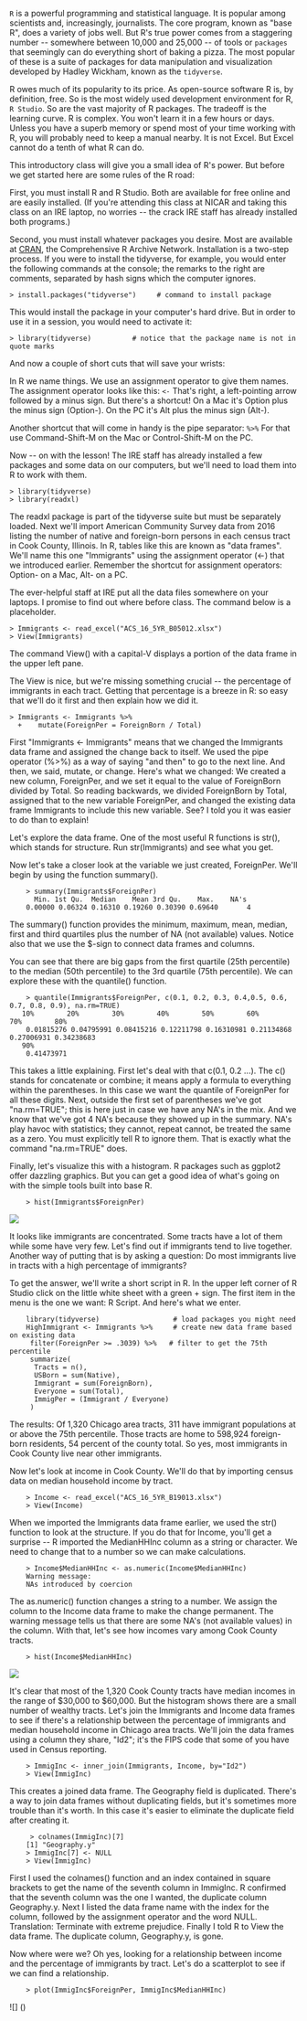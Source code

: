 <code>R</code> is a powerful programming and statistical language. It is popular among scientists and, increasingly, journalists. The core program, known as "base R", does a variety of jobs well. But R's true power comes from a staggering number -- somewhere between 10,000 and 25,000 -- of tools or <code>packages</code> that seemingly can do everything short of baking a pizza. The most popular of these is a suite of packages for data manipulation and visualization developed by Hadley Wickham, known as the <code>tidyverse</code>. 

R owes much of its popularity to its price. As open-source software R is, by definition, free. So is the most widely used development environment for R, <code>R Studio</code>. So are the vast majority of R packages. The tradeoff is the learning curve. R is complex. You won't learn it in a few hours or days. Unless you have a superb memory or spend most of your time working with R, you will probably need to keep a manual nearby. It is not Excel. But Excel cannot do a tenth of what R can do.

This introductory class will give you a small idea of R's power. But before we get started here are some rules of the R road:

First, you must install R and R Studio. Both are available for free online and are easily installed. (If you're attending this class at NICAR and taking this class on an IRE laptop, no worries -- the crack IRE staff has already installed both programs.)

Second, you must install whatever packages you desire. Most are available at [CRAN](cran.r-project.org0), the Comprehensive R Archive Network. Installation is a two-step process. If you were to install the tidyverse, for example, you would enter the following commands at the console; the remarks to the right are comments, separated by hash signs which the computer ignores.

    > install.packages("tidyverse")     # command to install package

This would install the package in your computer's hard drive. But in order to use it in a session, you would need to activate it:

    > library(tidyverse)          # notice that the package name is not in quote marks

And now a couple of short cuts that will save your wrists:

In R we name things. We use an assignment operator to give them names. The assignment operator looks like this: <code><-</code>
That's right, a left-pointing arrow followed by a minus sign. But there's a shortcut! On a Mac it's Option plus the minus sign (Option-). On the PC it's Alt plus the minus sign (Alt-). 

Another shortcut that will come in handy is the pipe separator: <code>%>%</code>  For that use Command-Shift-M on the Mac or Control-Shift-M on the PC.

Now -- on with the lesson! The IRE staff has already installed a few packages and some data on our computers, but we'll need to load them into R to work with them. 

    > library(tidyverse)
    > library(readxl)

The readxl package is part of the tidyverse suite but must be separately loaded. Next we'll import American Community Survey data from 2016 listing the number of native and foreign-born persons in each census tract in Cook County, Illinois. In R, tables like this are known as "data frames". We'll name this one "Immigrants" using the assignment operator (<-) that we introduced earlier. Remember the shortcut for assignment operators: Option- on a Mac, Alt- on a PC. 

The ever-helpful staff at IRE put all the data files somewhere on your laptops. I promise to find out where before class. The command below is a placeholder.

    > Immigrants <- read_excel("ACS_16_5YR_B05012.xlsx")
    > View(Immigrants)

The command View() with a capital-V displays a portion of the data frame in the upper left pane. 

The View is nice, but we're missing something crucial -- the percentage of immigrants in each tract. Getting that percentage is a breeze in R: so easy that we'll do it first and then explain how we did it.

    > Immigrants <- Immigrants %>% 
      +    mutate(ForeignPer = ForeignBorn / Total)

First "Immigrants <- Immigrants" means that we changed the Immigrants data frame and assigned the change back to itself. We used the pipe operator (%>%) as a way of saying "and then" to go to the next line. And then, we said, mutate, or change. Here's what we changed: We created a new column, ForeignPer, and we set it equal to the value of ForeignBorn divided by Total. So reading backwards, we divided ForeignBorn by Total, assigned that to the new variable ForeignPer, and changed the existing data frame Immigrants to include this new variable. See? I told you it was easier to do than to explain!

Let's explore the data frame. One of the most useful R functions is str(), which stands for structure. Run str(Immigrants) and see what you get.

Now let's take a closer look at the variable we just created, ForeignPer. We'll begin by using the function summary().

        > summary(Immigrants$ForeignPer)
          Min. 1st Qu.  Median    Mean 3rd Qu.    Max.    NA's 
        0.00000 0.06324 0.16310 0.19260 0.30390 0.69640       4 

The summary() function provides the minimum, maximum, mean, median, first and third quartiles plus the number of NA (not available) values. Notice also that we use the $-sign to connect data frames and columns.

You can see that there are big gaps from the first quartile (25th percentile) to the median (50th percentile) to the 3rd quartile (75th percentile). We can explore these with the quantile() function.

        > quantile(Immigrants$ForeignPer, c(0.1, 0.2, 0.3, 0.4,0.5, 0.6, 0.7, 0.8, 0.9), na.rm=TRUE)
       10%        20%        30%        40%        50%        60%        70%        80% 
        0.01815276 0.04795991 0.08415216 0.12211798 0.16310981 0.21134868 0.27006931 0.34238683 
       90% 
        0.41473971 


This takes a little explaining. First let's deal with that c(0.1, 0.2 ...). The c() stands for concatenate or combine; it means apply a formula to everything within the parentheses. In this case we want the quantile of ForeignPer for all these digits. Next, outside the first set of parentheses we've got "na.rm=TRUE"; this is here just in case we have any NA's in the mix. And we know that we've got 4 NA's because they showed up in the summary. NA's play havoc with statistics; they cannot, repeat cannot, be treated the same as a zero. You must explicitly tell R to ignore them. That is exactly what the command "na.rm=TRUE" does.

Finally, let's visualize this with a histogram. R packages such as ggplot2 offer dazzling graphics. But you can get a good idea of what's going on with the simple tools built into base R.

        > hist(Immigrants$ForeignPer)

![](https://github.com/roncampbell/NICAR2018/blob/images/ImmigrantPer.png?raw=true)

It looks like immigrants are concentrated. Some tracts have a lot of them while some have very few. Let's find out if immigrants tend to live together. Another way of putting that is by asking a question: Do most immigrants live in tracts with a high percentage of immigrants?

To get the answer, we'll write a short script in R. In the upper left corner of R Studio click on the little white sheet with a green + sign. The first item in the menu is the one we want: R Script. And here's what we enter.

        library(tidyverse)                  # load packages you might need
        HighImmigrant <- Immigrants %>%     # create new data frame based on existing data
         filter(ForeignPer >= .3039) %>%   # filter to get the 75th percentile
         summarize(
          Tracts = n(),
          USBorn = sum(Native),
          Immigrant = sum(ForeignBorn),
          Everyone = sum(Total),
          ImmigPer = (Immigrant / Everyone)
         )
The results: Of 1,320 Chicago area tracts, 311 have immigrant populations at or above the 75th percentile. Those tracts are home to 598,924 foreign-born residents, 54 percent of the county total. So yes, most immigrants in Cook County live near other immigrants.         

Now let's look at income in Cook County. We'll do that by importing census data on median household income by tract.

        > Income <- read_excel("ACS_16_5YR_B19013.xlsx")
        > View(Income)

When we imported the Immigrants data frame earlier, we used the str() function to look at the structure. If you do that for Income, you'll get a surprise -- R imported the MedianHHInc column as a string or character. We need to change that to a number so we can make calculations. 

        > Income$MedianHHInc <- as.numeric(Income$MedianHHInc)
        Warning message:
        NAs introduced by coercion
 
The as.numeric() function changes a string to a number. We assign the column to the Income data frame to make the change permanent. The warning message tells us that there are some NA's (not available values) in the column. With that, let's see how incomes vary among Cook County tracts.

        > hist(Income$MedianHHInc)

![](https://github.com/roncampbell/NICAR2018/blob/images/IncomeHist.png?raw=true)

It's clear that most of the 1,320 Cook County tracts have median incomes in the range of $30,000 to $60,000. But the histogram shows there are a small number of wealthy tracts. Let's join the Immigrants and Income data frames to see if there's a relationship between the percentage of immigrants and median household income in Chicago area tracts. We'll join the data frames using a column they share, "Id2"; it's the FIPS code that some of you have used in Census reporting.

        > ImmigInc <- inner_join(Immigrants, Income, by="Id2")
        > View(ImmigInc)
        
 This creates a joined data frame. The Geography field is duplicated. There's a way to join data frames without duplicating fields, but it's sometimes more trouble than it's worth. In this case it's easier to eliminate the duplicate field after creating it. 
 
         > colnames(ImmigInc)[7]
        [1] "Geography.y"
        > ImmigInc[7] <- NULL
        > View(ImmigInc)
 
 First I used the colnames() function and an index contained in square brackets to get the name of the seventh column in ImmigInc. R confirmed that the seventh column was the one I wanted, the duplicate column Geography.y. Next I listed the data frame name with the index for the column, followed by the assignment operator and the word NULL. Translation: Terminate with extreme prejudice. Finally I told R to View the data frame. The duplicate column, Geography.y, is gone.
 
Now where were we? Oh yes, looking for a relationship between income and the percentage of immigrants by tract. Let's do a scatterplot to see if we can find a relationship.

        > plot(ImmigInc$ForeignPer, ImmigInc$MedianHHInc)
 
![] ()

